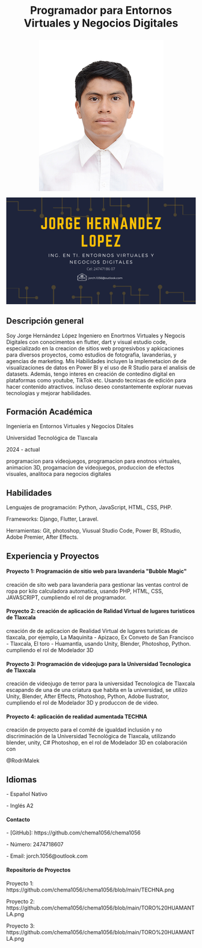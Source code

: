 <H1><p align='center'>Programador para Entornos Virtuales y Negocios Digitales</p></H1>

<p align='center'><img src= 'https://github.com/chema1056/chema1056/blob/main/Jorge%20Hern%C3%A1ndez%20L%C3%B3pez%20TIAEVND%206A.jpg'></p>
<p align='center'><img src= 'https://github.com/chema1056/chema1056/blob/main/portada.png'></p>

<H2>Descripción general</H2>
<p> Soy Jorge Hernández López Ingeniero en Enortrnos Virtuales y Negocis Digitales con conocimentos en flutter, dart y visual estudio code, especializado en la creacion de sitios web progresivbos y apkicaciones para diversos proyectos, como estudios de fotografia, lavanderias, y agencias de marketing. Mis Habilidades incluyen la implemetacion de de visualizaciones de datos en Power BI y el uso de R Studio para el analisis de datasets. Además, tengo interes en creación de contedino digital en plataformas como youtube, TikTok etc. Usando tecnicas de edición para hacer contenido atractivos. incluso deseo constantemente explorar nuevas tecnologias y mejorar habilidades.</p>

<H2>Formación Académica</H2>
<p>Ingenieria en Entornos Virtuales y Negocios Ditales</p>
<p>Universidad Tecnológica de Tlaxcala</p>
<p>2024 - actual</p>
<p>programacion para videojuegos, programacion para enotnos virtuales, animacion 3D, progamacion de videojuegos, produccion de efectos visuales, analitoca para negocios digitales</p>
<h2>Habilidades</h2>
<p>Lenguajes de programación: Python, JavaScript, HTML, CSS, PHP.</p>
<p>Frameworks: Django, Flutter, Laravel.</p>
<p>Herramientas: Git, photoshop, Viusual Studio Code, Power BI, RStudio, Adobe Premier, After Effects.</p>

<h2>Experiencia y Proyectos</h2>
<h4>Proyecto 1: Programación de sitio web para lavanderia "Bubble Magic"</h4>
<p>creación de sito web para lavanderia para gestionar las ventas control de ropa por kilo calculadora automatica, usando PHP, HTML, CSS, JAVASCRIPT, cumpliendo el rol de programador.</p>

<h4>Proyecto 2: creación de aplicación de Ralidad Virtual de lugares turisticos de Tlaxcala</h4>
<p>creación de de aplicacion de Realidad Virtual de lugares turisticas de tlaxcala, por ejemplo, La Maquinita - Apizaco, Ex Conveto de San Francisco - Tlaxcala, El toro - Huamantla, usando Unity, Blender, Photoshop, Python. cumpliendo el rol de Modelador 3D</p>

<h4>Proyecto 3: Programación de videojugo para la Universidad Tecnologica de Tlaxcala </h4>
<p>creación de videojugo de terror para la universidad Tecnologica de Tlaxcala escapando de una de una criatura que habita en la universidad, se utilizo Unity, Blender, After Effects, Photoshop, Python, Adobe Ilustrator, cumpliendo el rol de Modelador 3D y produccon de de video.</p>

<h4>Proyecto 4: aplicación de realidad aumentada TECHNA </h4>
<p>creación de proyecto para el comité de igualdad inclusión y no discriminación de la Universidad Tecnológica de Tlaxcala, utilizando blender, unity, C# Photoshop, en el rol de Modelador 3D en colaboración con</p> @RodriMalek
<h2>Idiomas</h2>
<p>- Español Nativo</p>
- Inglés A2

<h4>Contacto</h4>
<p>- [GitHub]: https://github.com/chema1056/chema1056</p>
<p>- Número: 2474718607</p>
<p>- Email: jorch.1056@outlook.com</p>

<H4>Repositorio de Proyectos</H4>
<P>Proyecto 1: https://github.com/chema1056/chema1056/blob/main/TECHNA.png</P>
<P>Proyecto 2: https://github.com/chema1056/chema1056/blob/main/TORO%20HUAMANTLA.png</P>

<P>Proyecto 3: https://github.com/chema1056/chema1056/blob/main/TORO%20HUAMANTLA.png</P>
<!--
**chema1056/chema1056** is a ✨ _special_ ✨ repository because its `README.md` (this file) appears on your GitHub profile.

Here are some ideas to get you started:

- 🔭 I’m currently working on ...
- 🌱 I’m currently learning ...
- 👯 I’m looking to collaborate on ...
- 🤔 I’m looking for help with ...
- 💬 Ask me about ...
- 📫 How to reach me: ...
- 😄 Pronouns: ...
- ⚡ Fun fact: ...
-->

